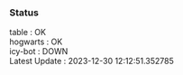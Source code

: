 ### Status


table : OK  
hogwarts : OK  
icy-bot : DOWN  
Latest Update : 2023-12-30 12:12:51.352785

